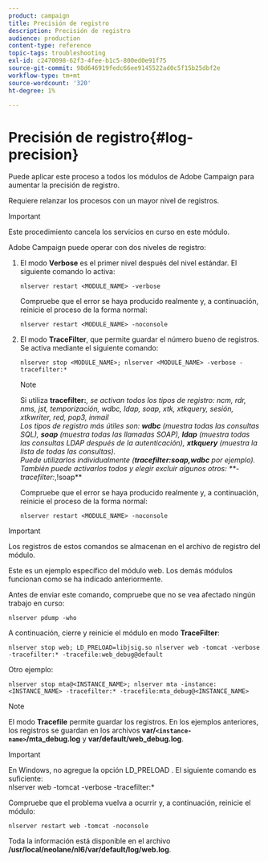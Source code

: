 ```yaml
---
product: campaign
title: Precisión de registro
description: Precisión de registro
audience: production
content-type: reference
topic-tags: troubleshooting
exl-id: c2470098-62f3-4fee-b1c5-800ed0e91f75
source-git-commit: 98d646919fedc66ee9145522ad0c5f15b25dbf2e
workflow-type: tm+mt
source-wordcount: '320'
ht-degree: 1%

---
```


# Precisión de registro{#log-precision}

Puede aplicar este proceso a todos los módulos de Adobe Campaign para aumentar la precisión de registro.

Requiere relanzar los procesos con un mayor nivel de registros.

>[!IMPORTANT]
>
>Este procedimiento cancela los servicios en curso en este módulo.

Adobe Campaign puede operar con dos niveles de registro:

1. El modo **Verbose** es el primer nivel después del nivel estándar. El siguiente comando lo activa:

   ```
   nlserver restart <MODULE_NAME> -verbose 
   ```

   Compruebe que el error se haya producido realmente y, a continuación, reinicie el proceso de la forma normal:

   ```
   nlserver restart <MODULE_NAME> -noconsole
   ```

1. El modo **TraceFilter**, que permite guardar el número bueno de registros. Se activa mediante el siguiente comando:

   ```
   nlserver stop <MODULE_NAME>; nlserver <MODULE_NAME> -verbose -tracefilter:*
   ```

   >[!NOTE]
   >
   >Si utiliza **tracefilter:***, se activan todos los tipos de registro: ncm, rdr, nms, jst, temporización, wdbc, ldap, soap, xtk, xtkquery, sesión, xtkwriter, red, pop3, inmail\
   >Los tipos de registro más útiles son: **wdbc** (muestra todas las consultas SQL), **soap** (muestra todas las llamadas SOAP), **ldap** (muestra todas las consultas LDAP después de la autenticación), **xtkquery** (muestra la lista de todas las consultas).\
   >Puede utilizarlos individualmente (**tracefilter:soap,wdbc** por ejemplo). También puede activarlos todos y elegir excluir algunos otros: **-tracefilter:*,!soap**

   Compruebe que el error se haya producido realmente y, a continuación, reinicie el proceso de la forma normal:

   ```
   nlserver restart <MODULE_NAME> -noconsole
   ```

>[!IMPORTANT]
>
>Los registros de estos comandos se almacenan en el archivo de registro del módulo.

Este es un ejemplo específico del módulo web. Los demás módulos funcionan como se ha indicado anteriormente.

Antes de enviar este comando, compruebe que no se vea afectado ningún trabajo en curso:

```
nlserver pdump -who
```

A continuación, cierre y reinicie el módulo en modo **TraceFilter**:

```
nlserver stop web; LD_PRELOAD=libjsig.so nlserver web -tomcat -verbose -tracefilter:* -tracefile:web_debug@default
```

Otro ejemplo:

```
nlserver stop mta@<INSTANCE_NAME>; nlserver mta -instance:<INSTANCE_NAME> -tracefilter:* -tracefile:mta_debug@<INSTANCE_NAME>
```

>[!NOTE]
>
>El modo **Tracefile** permite guardar los registros. En los ejemplos anteriores, los registros se guardan en los archivos **var/`<instance-name>`/mta_debug.log** y **var/default/web_debug.log**.

>[!IMPORTANT]
>
>En Windows, no agregue la opción LD_PRELOAD . El siguiente comando es suficiente:\
>nlserver web -tomcat -verbose -tracefilter:*

Compruebe que el problema vuelva a ocurrir y, a continuación, reinicie el módulo:

```
nlserver restart web -tomcat -noconsole
```

Toda la información está disponible en el archivo **/usr/local/neolane/nl6/var/default/log/web.log**.
